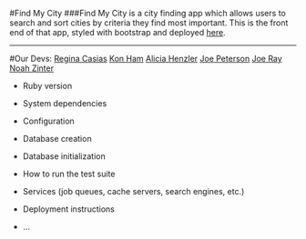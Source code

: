 #Find My City
###Find My City is a city finding app which allows users to search and sort cities by criteria they find most important. This is the front end of that app, styled with bootstrap and deployed [here](heroku.com). 

---

#Our Devs: 
[Regina Casias](https://www.linkedin.com/in/regina-casias-0a6b78196/)
[Kon Ham](https://www.linkedin.com/in/kon-ham)
[Alicia Henzler](https://www.linkedin.com/in/alicia-henzler-265024209/)
[Joe Peterson](https://www.linkedin.com/in/joe-peterson-14718220b/)
[Joe Ray](https://www.linkedin.com/in/joe-ray-a46140192/)
[Noah Zinter](https://www.linkedin.com/in/noahzinter)




* Ruby version

* System dependencies

* Configuration

* Database creation

* Database initialization

* How to run the test suite

* Services (job queues, cache servers, search engines, etc.)

* Deployment instructions

* ...
